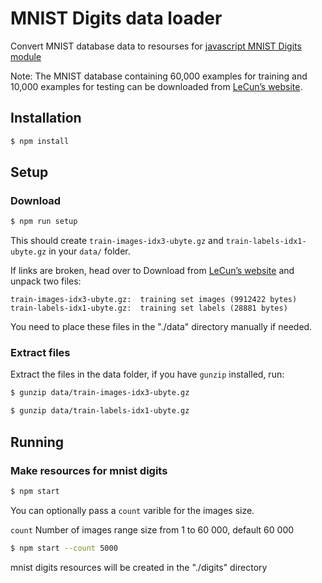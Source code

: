 MNIST Digits data loader
========================

Convert MNIST database data to resourses for [javascript MNIST Digits module](https://github.com/cazala/mnist)

Note: The MNIST database containing 60,000 examples for training and 10,000 examples for testing can be downloaded from [LeCun’s website](http://yann.lecun.com/exdb/mnist/). 


## Installation

```sh
$ npm install
```
## Setup


### Download
```sh
$ npm run setup
```

This should create `train-images-idx3-ubyte.gz` and `train-labels-idx1-ubyte.gz` in your `data/` folder.

If links are broken, head over to Download from [LeCun’s website](http://yann.lecun.com/exdb/mnist/) and unpack two files: 
```
train-images-idx3-ubyte.gz:  training set images (9912422 bytes) 
train-labels-idx1-ubyte.gz:  training set labels (28881 bytes)
```
You need to place these files in the "./data" directory manually if needed.

### Extract files

Extract the files in the data folder, if you have `gunzip` installed, run:
```sh
$ gunzip data/train-images-idx3-ubyte.gz 
```
```sh
$ gunzip data/train-labels-idx1-ubyte.gz
```

## Running

### Make resources for mnist digits
```sh
$ npm start
```

You can optionally pass a `count` varible for the images size.

`count` Number of images range size from 1 to 60 000, default 60 000

```sh
$ npm start --count 5000
```
mnist digits resources will be created in the "./digits" directory

